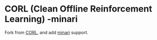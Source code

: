 # CORL (Clean Offline Reinforcement Learning) -minari

Fork from [CORL](https://github.com/tinkoff-ai/CORL), and add [minari](https://github.com/Farama-Foundation/Minari) support.